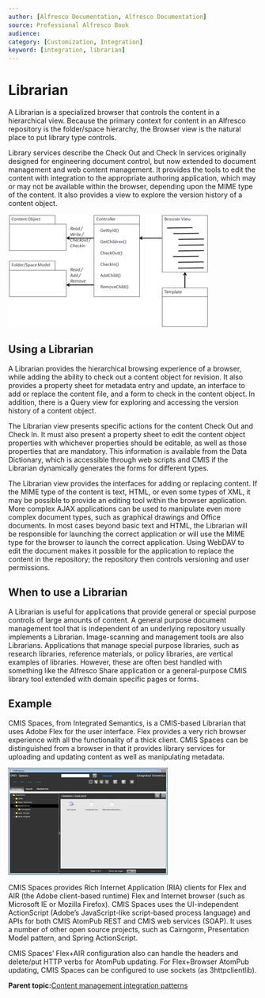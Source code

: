 ```yaml
---
author: [Alfresco Documentation, Alfresco Documentation]
source: Professional Alfresco Book
audience: 
category: [Customization, Integration]
keyword: [integration, librarian]
---
```


# Librarian

A Librarian is a specialized browser that controls the content in a hierarchical view. Because the primary context for content in an Alfresco repository is the folder/space hierarchy, the Browser view is the natural place to put library type controls.

Library services describe the Check Out and Check In services originally designed for engineering document control, but now extended to document management and web content management. It provides the tools to edit the content with integration to the appropriate authoring application, which may or may not be available within the browser, depending upon the MIME type of the content. It also provides a view to explore the version history of a content object.

![](../images/17-7.png)

## Using a Librarian

A Librarian provides the hierarchical browsing experience of a browser, while adding the ability to check out a content object for revision. It also provides a property sheet for metadata entry and update, an interface to add or replace the content file, and a form to check in the content object. In addition, there is a Query view for exploring and accessing the version history of a content object.

The Librarian view presents specific actions for the content Check Out and Check In. It must also present a property sheet to edit the content object properties with whichever properties should be editable, as well as those properties that are mandatory. This information is available from the Data Dictionary, which is accessible through web scripts and CMIS if the Librarian dynamically generates the forms for different types.

The Librarian view provides the interfaces for adding or replacing content. If the MIME type of the content is text, HTML, or even some types of XML, it may be possible to provide an editing tool within the browser application. More complex AJAX applications can be used to manipulate even more complex document types, such as graphical drawings and Office documents. In most cases beyond basic text and HTML, the Librarian will be responsible for launching the correct application or will use the MIME type for the browser to launch the correct application. Using WebDAV to edit the document makes it possible for the application to replace the content in the repository; the repository then controls versioning and user permissions.

## When to use a Librarian

A Librarian is useful for applications that provide general or special purpose controls of large amounts of content. A general purpose document management tool that is independent of an underlying repository usually implements a Librarian. Image-scanning and management tools are also Librarians. Applications that manage special purpose libraries, such as research libraries, reference materials, or policy libraries, are vertical examples of libraries. However, these are often best handled with something like the Alfresco Share application or a general-purpose CMIS library tool extended with domain specific pages or forms.

## Example

CMIS Spaces, from Integrated Semantics, is a CMIS-based Librarian that uses Adobe Flex for the user interface. Flex provides a very rich browser experience with all the functionality of a thick client. CMIS Spaces can be distinguished from a browser in that it provides library services for uploading and updating content as well as manipulating metadata.

![](../images/17-8.png)

CMIS Spaces provides Rich Internet Application \(RIA\) clients for Flex and AIR \(the Adobe client-based runtime\) Flex and Internet browser \(such as Microsoft IE or Mozilla Firefox\). CMIS Spaces uses the UI-independent ActionScript \(Adobe’s JavaScript-like script-based process language\) and APIs for both CMIS AtomPub REST and CMIS web services \(SOAP\). It uses a number of other open source projects, such as Cairngorm, Presentation Model pattern, and Spring ActionScript.

CMIS Spaces’ Flex+AIR configuration also can handle the headers and delete/put HTTP verbs for AtomPub updating. For Flex+Browser AtomPub updating, CMIS Spaces can be configured to use sockets \(as 3httpclientlib\).

**Parent topic:**[Content management integration patterns](../concepts/integration-patterns.md)

